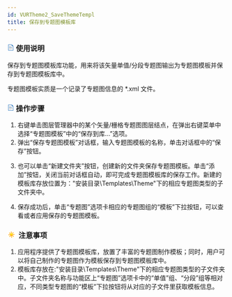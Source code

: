 ```yaml
---
id: VURTheme2_SaveThemeTempl
title: 保存到专题图模板库
---
```

### ![](../../img/read.gif) 使用说明

保存到专题图模板库功能，用来将该矢量单值/分段专题图输出为专题图模板并保存到专题图模板库中。

专题图模板实质是一个记录了专题图信息的 *.xml 文件。

### ![](../../img/read.gif) 操作步骤

1. 右键单击图层管理器中的某个矢量/栅格专题图图层结点，在弹出右键菜单中选择“专题图模板”中的“保存到库…”选项。
2. 弹出“保存专题图模板”对话框，输入专题图模板的名称，单击对话框中的“保存”按钮。
<!-- ![](img/VeUniqueSaveTemplate.png)   -->
3. 也可以单击“新建文件夹”按钮，创建新的文件夹保存专题图模板。单击“添加”按钮，关闭当前对话框自动，即可完成专题图模板库的保存工作。新建的模板库存放位置为："安装目录\Templates\Theme"下的相应专题图类型的子文件夹中。
<!-- ![](img/CreateFolder.png)   --> 
4. 保存成功后，单击“专题图”选项卡相应的专题图组的“模板”下拉按钮，可以查看或者应用保存的专题图模板。

### ![](../../img/note.png) 注意事项

1. 应用程序提供了专题图模板库，放置了丰富的专题图制作模板；同时，用户可以将自己制作的专题图作为模板保存到专题图模板库中。
2. 模板库存放在:"安装目录\Templates\Theme"下的相应专题图类型的子文件夹中。子文件夹名称与功能区上“专题图”选项卡中的“单值”组、“分段”组等相对应，不同类型专题图的“模板”下拉按钮将从对应的子文件里获取模板信息。